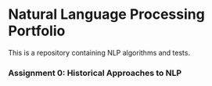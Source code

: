 # Natural Language Processing Portfolio
This is a repository containing NLP algorithms and tests.

### Assignment 0: Historical Approaches to NLP